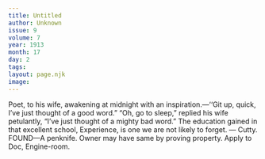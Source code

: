 ```yaml
---
title: Untitled
author: Unknown
issue: 9
volume: 7
year: 1913
month: 17
day: 2
tags:
layout: page.njk
image:
---
```

Poet, to his wife, awakening at midnight with an inspiration.—‘‘Git up, quick, I’ve just thought of a good word.”    “Oh, go to sleep,” replied his wife petulantly, “I’ve just thought of a mighty bad word.”       The education gained in that excellent school, Experience, is one we are not likely to forget. — Cutty.      FOUND—A penknife. Owner may have same by proving property. Apply to Doc, Engine-room.    

